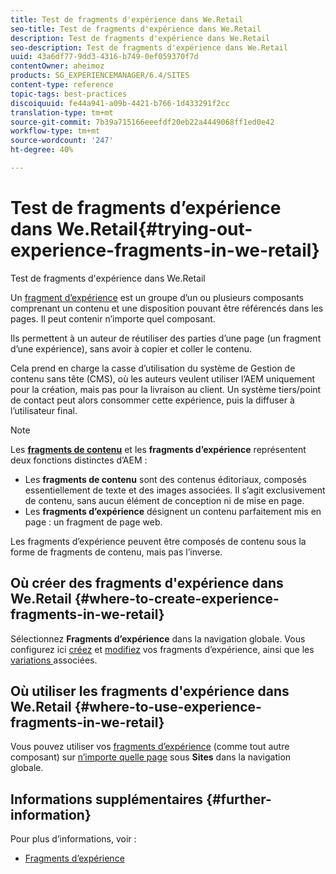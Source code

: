 ```yaml
---
title: Test de fragments d'expérience dans We.Retail
seo-title: Test de fragments d'expérience dans We.Retail
description: Test de fragments d'expérience dans We.Retail
seo-description: Test de fragments d'expérience dans We.Retail
uuid: 43a6df77-9dd3-4316-b749-0ef059370f7d
contentOwner: aheimoz
products: SG_EXPERIENCEMANAGER/6.4/SITES
content-type: reference
topic-tags: best-practices
discoiquuid: fe44a941-a09b-4421-b766-1d433291f2cc
translation-type: tm+mt
source-git-commit: 7b39a715166eeefdf20eb22a4449068ff1ed0e42
workflow-type: tm+mt
source-wordcount: '247'
ht-degree: 40%

---
```



# Test de fragments d’expérience dans We.Retail{#trying-out-experience-fragments-in-we-retail}

Test de fragments d&#39;expérience dans We.Retail

Un [fragment d’expérience](/help/sites-authoring/experience-fragments.md) est un groupe d’un ou plusieurs composants comprenant un contenu et une disposition pouvant être référencés dans les pages. Il peut contenir n’importe quel composant.

Ils permettent à un auteur de réutiliser des parties d’une page (un fragment d’une expérience), sans avoir à copier et coller le contenu.

Cela prend en charge la casse d’utilisation du système de Gestion de contenu sans tête (CMS), où les auteurs veulent utiliser l’AEM uniquement pour la création, mais pas pour la livraison au client. Un système tiers/point de contact peut alors consommer cette expérience, puis la diffuser à l’utilisateur final.

>[!NOTE]
>
>Les **[fragments de contenu](/help/sites-developing/we-retail-content-fragments.md)** et les **fragments d’expérience** représentent deux fonctions distinctes d’AEM :
>
>* Les **fragments de contenu** sont des contenus éditoriaux, composés essentiellement de texte et des images associées. Il s’agit exclusivement de contenu, sans aucun élément de conception ni de mise en page.
>* Les **fragments d’expérience** désignent un contenu parfaitement mis en page : un fragment de page web.

>
>
Les fragments d’expérience peuvent être composés de contenu sous la forme de fragments de contenu, mais pas l’inverse.

## Où créer des fragments d&#39;expérience dans We.Retail {#where-to-create-experience-fragments-in-we-retail}

Sélectionnez **Fragments d’expérience** dans la navigation globale. Vous configurez ici [créez](/help/sites-authoring/experience-fragments.md#creating-an-experience-fragment) et [modifiez](/help/sites-authoring/experience-fragments.md#editing-your-experience-fragment) vos fragments d’expérience, ainsi que les [variations ](/help/sites-authoring/experience-fragments.md#creating-an-experience-fragment-variation) associées.

## Où utiliser les fragments d&#39;expérience dans We.Retail {#where-to-use-experience-fragments-in-we-retail}

Vous pouvez utiliser vos [fragments d’expérience](/help/sites-authoring/experience-fragments.md#using-your-experience-fragment) (comme tout autre composant) sur [n’importe quelle page](/help/sites-authoring/editing-content.md) sous **Sites** dans la navigation globale.

## Informations supplémentaires {#further-information}

Pour plus d’informations, voir :

* [Fragments d’expérience](/help/sites-authoring/experience-fragments.md)

